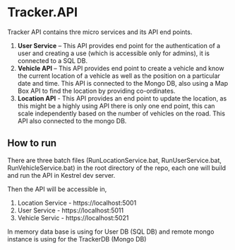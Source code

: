 # Tracker.API

Tracker API contains thre micro services and its API end points.

1.	**User Service** – This API provides end point for the authentication of a user and creating a use (which is accessible only for admins), it is connected to a SQL DB.
2.	**Vehicle API** – This API provides end point to create a vehicle and know the current location of a vehicle as well as the position on a particular date and time. This API is connected to the Mongo DB, also using a Map Box API to find the location by providing co-ordinates.
3.	**Location API** - This API provides an end point to update the location, as this might be a highly using API there is only one end point, this can scale independently based on the number of vehicles on the road.  This API also connected to the mongo DB.

## How to run

There are three batch files (RunLocationService.bat, RunUserService.bat, RunVehicleService.bat) in the root directory of the repo, each one will build and run the API in Kestrel dev server.

Then the API will be accessible in,
  1. Location Service - https://localhost:5001 
  2. User Service - https://localhost:5011
  3. Vehicle Servic - https://localhost:5021
  
  In memory data base is using for User DB (SQL DB) and remote mongo instance is using for the TrackerDB (Mongo DB)

